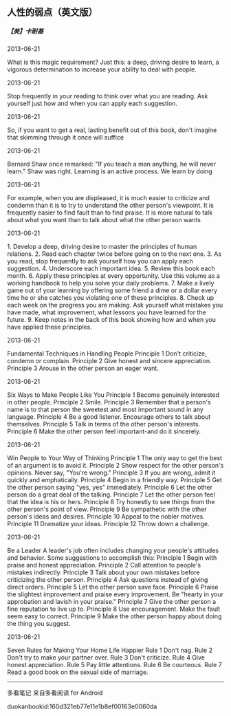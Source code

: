 ## 人性的弱点（英文版）

##### 【美】卡耐基

  

2013-06-21

What is this magic requirement? Just this: a deep, driving desire to learn, a
vigorous determination to increase your ability to deal with people.

  

2013-06-21

Stop frequently in your reading to think over what you are reading. Ask
yourself just how and when you can apply each suggestion.

  

2013-06-21

So, if you want to get a real, lasting benefit out of this book, don't imagine
that skimming through it once will suffice

  

2013-06-21

Bernard Shaw once remarked: "If you teach a man anything, he will never
learn." Shaw was right. Learning is an active process. We learn by doing

  

2013-06-21

For example, when you are displeased, it is much easier to criticize and
condemn than it is to try to understand the other person's viewpoint. It is
frequently easier to find fault than to find praise. It is more natural to
talk about what you want than to talk about what the other person wants

  

2013-06-21

1\. Develop a deep, driving desire to master the principles of human
relations. 2\. Read each chapter twice before going on to the next one. 3\. As
you read, stop frequently to ask yourself how you can apply each suggestion.
4\. Underscore each important idea. 5\. Review this book each month. 6\. Apply
these principles at every opportunity. Use this volume as a working handbook
to help you solve your daily problems. 7\. Make a lively game out of your
learning by offering some friend a dime or a dollar every time he or she
catches you violating one of these principles. 8\. Check up each week on the
progress you are making. Ask yourself what mistakes you have made, what
improvement, what lessons you have learned for the future. 9\. Keep notes in
the back of this book showing how and when you have applied these principles.

  

2013-06-21

Fundamental Techniques in Handling People Principle 1 Don't criticize, condemn
or complain. Principle 2 Give honest and sincere appreciation. Principle 3
Arouse in the other person an eager want.

  

2013-06-21

Six Ways to Make People Like You Principle 1 Become genuinely interested in
other people. Principle 2 Smile. Principle 3 Remember that a person's name is
to that person the sweetest and most important sound in any language.
Principle 4 Be a good listener. Encourage others to talk about themselves.
Principle 5 Talk in terms of the other person's interests. Principle 6 Make
the other person feel important-and do it sincerely.

  

2013-06-21

Win People to Your Way of Thinking Principle 1 The only way to get the best of
an argument is to avoid it. Principle 2 Show respect for the other person's
opinions. Never say, "You're wrong." Principle 3 If you are wrong, admit it
quickly and emphatically. Principle 4 Begin in a friendly way. Principle 5 Get
the other person saying "yes, yes" immediately. Principle 6 Let the other
person do a great deal of the talking. Principle 7 Let the other person feel
that the idea is his or hers. Principle 8 Try honestly to see things from the
other person's point of view. Principle 9 Be sympathetic with the other
person's ideas and desires. Principle 10 Appeal to the nobler motives.
Principle 11 Dramatize your ideas. Principle 12 Throw down a challenge.

  

2013-06-21

Be a Leader A leader's job often includes changing your people's attitudes and
behavior. Some suggestions to accomplish this: Principle 1 Begin with praise
and honest appreciation. Principle 2 Call attention to people's mistakes
indirectly. Principle 3 Talk about your own mistakes before criticizing the
other person. Principle 4 Ask questions instead of giving direct orders.
Principle 5 Let the other person save face. Principle 6 Praise the slightest
improvement and praise every improvement. Be "hearty in your approbation and
lavish in your praise." Principle 7 Give the other person a fine reputation to
live up to. Principle 8 Use encouragement. Make the fault seem easy to
correct. Principle 9 Make the other person happy about doing the thing you
suggest.

  

2013-06-21

Seven Rules for Making Your Home Life Happier Rule 1 Don't nag. Rule 2 Don't
try to make your partner over. Rule 3 Don't criticize. Rule 4 Give honest
appreciation. Rule 5 Pay little attentions. Rule 6 Be courteous. Rule 7 Read a
good book on the sexual side of marriage.

* * *

多看笔记 来自多看阅读 for Android

duokanbookid:160d321eb77e11e1b8ef00163e0060da


